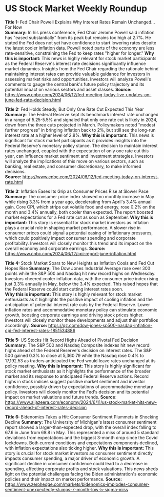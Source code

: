 # US Stock Market Weekly Roundup

**Title 1:** Fed Chair Powell Explains Why Interest Rates Remain Unchanged... For Now  
**Summary:** In his press conference, Fed Chair Jerome Powell said inflation has "eased substantially" from its peak but remains too high at 2.7%. He stated the Fed does not yet have confidence to start lowering rates despite the latest cooler inflation data. Powell noted parts of the economy are less rate-sensitive, constraining the Fed to keep rates "higher for longer."
**Why this is important:** This news is highly relevant for stock market participants as the Federal Reserve's interest rate decisions significantly influence market dynamics. Insights from the Fed Chair regarding the rationale behind maintaining interest rates can provide valuable guidance for investors in assessing market risks and opportunities. Investors will analyze Powell's comments to gauge the central bank's future policy trajectory and its potential impact on various sectors and asset classes.
**Source:** https://www.cnbc.com/2024/06/12/fed-meeting-today-live-updates-on-june-fed-rate-decision.html

**Title 2:** Fed Holds Steady, But Only One Rate Cut Expected This Year
**Summary:** The Federal Reserve kept its benchmark interest rate unchanged in a range of 5.25-5.5% and signaled that only one rate cut is likely in 2024, down from the three cuts projected in March. Policymakers noted "modest further progress" in bringing inflation back to 2%, but still see the long-run interest rate at a higher level of 2.8%.
**Why this is important:** This news is significant for stock market participants as it provides insights into the Federal Reserve's monetary policy stance. The decision to maintain interest rates unchanged, coupled with the expectation of only one rate cut this year, can influence market sentiment and investment strategies. Investors will analyze the implications of this move on various sectors, such as banking, real estate, and consumer discretionary, to make informed decisions.  
**Source:** https://www.cnbc.com/2024/06/12/fed-meeting-today-on-interest-rate.html

**Title 3:** Inflation Eases Its Grip as Consumer Prices Rise at Slower Pace
**Summary:** The consumer price index showed no monthly increase in May while rising 3.3% from a year ago, decelerating from April's 3.4% annual gain. Core CPI, which strips out volatile food and energy, rose 0.2% on the month and 3.4% annually, both cooler than expected. The report boosted market expectations for a Fed rate cut as soon as September.
**Why this is important:** This story is essential for stock market investors as inflation plays a crucial role in shaping market performance. A slower rise in consumer prices could signal a potential easing of inflationary pressures, which could positively impact consumer spending and corporate profitability. Investors will closely monitor this trend and its impact on the overall economy and corporate earnings.
**Source:** https://www.cnbc.com/2024/06/12/cpi-report-june-inflation.html

**Title 4:** Stock Market Soars to New Heights as Inflation Cools and Fed Cut Hopes Rise
**Summary:** The Dow Jones Industrial Average rose over 300 points while the S&P 500 and Nasdaq hit new record highs on Wednesday. Investors cheered cooler inflation data, with the consumer price index rising just 3.3% annually in May, below the 3.4% expected. This raised hopes that the Federal Reserve could start cutting interest rates soon.  
**Why this is important:** This story is highly relevant for stock market enthusiasts as it highlights the positive impact of cooling inflation and the anticipation of potential interest rate cuts by the Federal Reserve. Lower inflation rates and accommodative monetary policy can stimulate economic growth, boosting corporate earnings and driving stock prices higher. Investors will closely monitor these developments and adjust their portfolios accordingly.
**Source:** https://qz.com/dow-jones-sp500-nasdaq-inflation-cpi-fed-interest-rates-1851534886

**Title 5:** US Stocks Hit Record Highs Ahead of Pivotal Fed Decision
**Summary:** The S&P 500 and Nasdaq Composite indexes hit new record highs ahead of the Federal Reserve's decision on interest rates. The S&P 500 gained 0.3% to close at 5,360.79 while the Nasdaq rose 0.4% to 17,192.53 as traders anticipated the Fed would leave rates unchanged at its policy meeting.
**Why this is important:** This story is highly significant for stock market enthusiasts as it highlights the performance of the broader market and its response to anticipated Federal Reserve actions. Record highs in stock indices suggest positive market sentiment and investor confidence, possibly driven by expectations of accommodative monetary policy. Investors will closely monitor the Fed's decision and its potential impact on market valuations and future trends.
**Source:** https://www.aljazeera.com/economy/2024/6/11/us-stock-market-hits-new-record-ahead-of-interest-rates-decision  

**Title 6:** Bidenomics Takes a Hit: Consumer Sentiment Plummets in Shocking Decline
**Summary:** The University of Michigan's latest consumer sentiment report showed a larger-than-expected drop, with the overall index falling to 67.6 in June from 68.8 in May. This represented a miss of around 5 standard deviations from expectations and the biggest 3-month drop since the Covid lockdowns. Both current conditions and expectations components declined, with inflation expectations also ticking higher.
**Why this is important:** This story is crucial for stock market investors as consumer sentiment directly impacts consumer spending, a major driver of economic growth. A significant decline in consumer confidence could lead to a decrease in spending, affecting corporate profits and stock valuations. This news sheds light on the potential challenges facing the Biden administration's economic policies and their impact on market performance.
**Source:** https://www.zerohedge.com/markets/bidenomics-implodes-consumer-sentiment-unexpectedly-slumps-7-month-low-5-sigma-miss